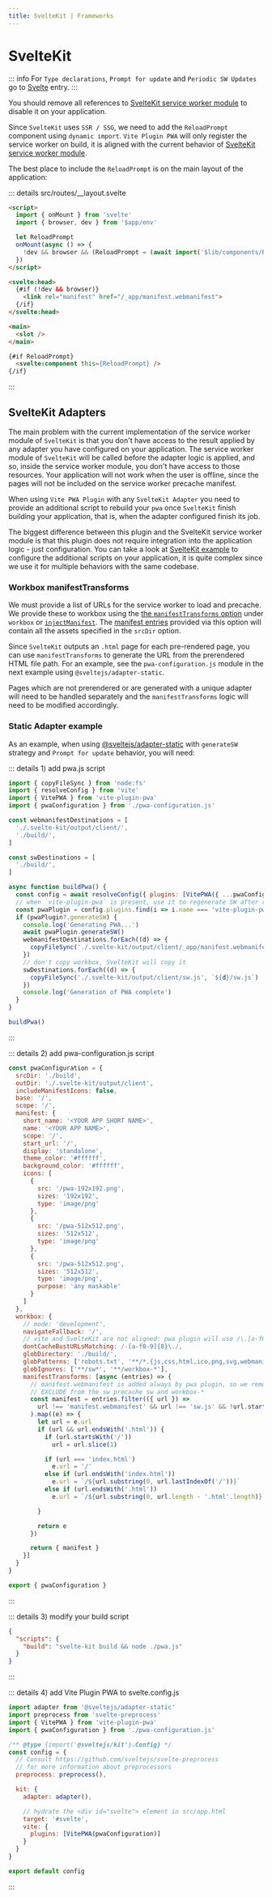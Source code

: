 ```yaml
---
title: SvelteKit | Frameworks
---
```


# SvelteKit

::: info
For `Type declarations`, `Prompt for update` and `Periodic SW Updates` go to [Svelte](/frameworks/svelte) entry.
:::

You should remove all references to [SvelteKit service worker module](https://kit.svelte.dev/docs#modules-$service-worker) to disable it on your application.

Since `SvelteKit` uses `SSR / SSG`, we need to add the `ReloadPrompt` component using `dynamic import`. `Vite Plugin PWA` will only register the service worker on build, it is aligned with the current behavior of [SvelteKit service worker module](https://kit.svelte.dev/docs#modules-$service-worker).

The best place to include the `ReloadPrompt` is on the main layout of the application:

::: details src/routes/__layout.svelte
```html
<script>
  import { onMount } from 'svelte'
  import { browser, dev } from '$app/env'

  let ReloadPrompt
  onMount(async () => {
    !dev && browser && (ReloadPrompt = (await import('$lib/components/ReloadPrompt.svelte')).default)
  })
</script>

<svelte:head>
  {#if (!dev && browser)}
    <link rel="manifest" href="/_app/manifest.webmanifest">
  {/if}
</svelte:head>

<main>
  <slot />
</main>

{#if ReloadPrompt}
  <svelte:component this={ReloadPrompt} />
{/if}
```
:::

## SvelteKit Adapters

The main problem with the current implementation of the service worker module of `SvelteKit` is that you don't have access to the result applied by any adapter you have configured on your application. The service worker module of `SvelteKit` will be called before the adapter logic is applied, and so, inside the service worker module, you don't have access to those resources. Your application will not work when the user is offline, since the pages will not be included on the service worker precache manifest.

When using `Vite PWA Plugin` with any `SvelteKit Adapter` you need to provide an additional script to rebuild your `pwa` once `SvelteKit` finish building your application, that is, when the adapter configured finish its job.

The biggest difference between this plugin and the SvelteKit service worker module is that this plugin does not require integration into the application logic - just configuration. You can take a look at [SvelteKit example](https://github.com/antfu/vite-plugin-pwa/tree/main/examples/sveltekit-pwa) to configure the additional scripts on your application, it is quite complex since we use it for multiple behaviors with the same codebase.

### Workbox manifestTransforms

We must provide a list of URLs for the service worker to load and precache. We provide these to workbox using the [the `manifestTransforms` option](https://developers.google.com/web/tools/workbox/reference-docs/latest/module-workbox-build#.ManifestTransform) under `workbox` or [`injectManifest`](https://developers.google.com/web/tools/workbox/reference-docs/latest/module-workbox-build#.injectManifest). The [manifest entries](https://developers.google.com/web/tools/workbox/reference-docs/latest/module-workbox-build#.ManifestEntry) provided via this option will contain all the assets specified in the `srcDir` option.

Since `SvelteKit` outputs an `.html` page for each pre-rendered page, you can use `manifestTransforms` to generate the URL from the prerendered HTML file path. For an example, see the `pwa-configuration.js` module in the next example using `@sveltejs/adapter-static`.

Pages which are not prerendered or are generated with a unique adapter will need to be handled separately and the `manifestTransforms` logic will need to be modified accordingly.

### Static Adapter example

As an example, when using [@sveltejs/adapter-static](https://github.com/sveltejs/kit/tree/master/packages/adapter-static) with `generateSW` strategy and `Prompt for update` behavior, you will need:

::: details 1) add pwa.js script
```js
import { copyFileSync } from 'node:fs'
import { resolveConfig } from 'vite'
import { VitePWA } from 'vite-plugin-pwa'
import { pwaConfiguration } from './pwa-configuration.js'

const webmanifestDestinations = [
  './.svelte-kit/output/client/',
  './build/',
]

const swDestinations = [
  './build/',
]

async function buildPwa() {
  const config = await resolveConfig({ plugins: [VitePWA({ ...pwaConfiguration })] }, 'build', 'production')
  // when `vite-plugin-pwa` is present, use it to regenerate SW after rendering
  const pwaPlugin = config.plugins.find(i => i.name === 'vite-plugin-pwa')?.api
  if (pwaPlugin?.generateSW) {
    console.log('Generating PWA...')
    await pwaPlugin.generateSW()
    webmanifestDestinations.forEach((d) => {
      copyFileSync('./.svelte-kit/output/client/_app/manifest.webmanifest', `${d}/manifest.webmanifest`)
    })
    // don't copy workbox, SvelteKit will copy it
    swDestinations.forEach((d) => {
      copyFileSync('./.svelte-kit/output/client/sw.js', `${d}/sw.js`)
    })
    console.log('Generation of PWA complete')
  }
}

buildPwa()
```
:::

::: details 2) add pwa-configuration.js script

```js
const pwaConfiguration = {
  srcDir: './build',
  outDir: './.svelte-kit/output/client',
  includeManifestIcons: false,
  base: '/',
  scope: '/',
  manifest: {
    short_name: '<YOUR APP SHORT NAME>',
    name: '<YOUR APP NAME>',
    scope: '/',
    start_url: '/',
    display: 'standalone',
    theme_color: '#ffffff',
    background_color: '#ffffff',
    icons: [
      {
        src: '/pwa-192x192.png',
        sizes: '192x192',
        type: 'image/png'
      },
      {
        src: '/pwa-512x512.png',
        sizes: '512x512',
        type: 'image/png'
      },
      {
        src: '/pwa-512x512.png',
        sizes: '512x512',
        type: 'image/png',
        purpose: 'any maskable'
      }
    ]
  },
  workbox: {
    // mode: 'development',
    navigateFallback: '/',
    // vite and SvelteKit are not aligned: pwa plugin will use /\.[a-f0-9]{8}\./ by default: #164 optimize workbox work
    dontCacheBustURLsMatching: /-[a-f0-9]{8}\./,
    globDirectory: './build/',
    globPatterns: ['robots.txt', '**/*.{js,css,html,ico,png,svg,webmanifest}'],
    globIgnores: ['**/sw*', '**/workbox-*'],
    manifestTransforms: [async (entries) => {
      // manifest.webmanifest is added always by pwa plugin, so we remove it.
      // EXCLUDE from the sw precache sw and workbox-*
      const manifest = entries.filter(({ url }) =>
        url !== 'manifest.webmanifest' && url !== 'sw.js' && !url.startsWith('workbox-')
      ).map((e) => {
        let url = e.url
        if (url && url.endsWith('.html')) {
          if (url.startsWith('/'))
            url = url.slice(1)

          if (url === 'index.html')
            e.url = '/'
          else if (url.endsWith('index.html'))
            e.url = `/${url.substring(0, url.lastIndexOf('/'))}`
          else if (url.endsWith('.html'))
            e.url = `/${url.substring(0, url.length - '.html'.length)}`

        }

        return e
      })

      return { manifest }
    }]
  }
}

export { pwaConfiguration }
```
:::

::: details 3) modify your build script
```json
{
  "scripts": {
    "build": "svelte-kit build && node ./pwa.js"
  }
}
```
:::

::: details 4) add Vite Plugin PWA to svelte.config.js
```js
import adapter from '@sveltejs/adapter-static'
import preprocess from 'svelte-preprocess'
import { VitePWA } from 'vite-plugin-pwa'
import { pwaConfiguration } from './pwa-configuration.js'

/** @type {import('@sveltejs/kit').Config} */
const config = {
  // Consult https://github.com/sveltejs/svelte-preprocess
  // for more information about preprocessors
  preprocess: preprocess(),

  kit: {
    adapter: adapter(),

    // hydrate the <div id="svelte"> element in src/app.html
    target: '#svelte',
    vite: {
      plugins: [VitePWA(pwaConfiguration)]
    }
  }
}

export default config
```
:::
